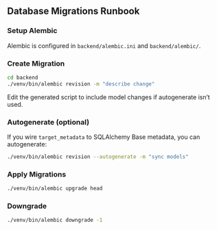 ## Database Migrations Runbook

### Setup Alembic
Alembic is configured in `backend/alembic.ini` and `backend/alembic/`.

### Create Migration
```bash
cd backend
./venv/bin/alembic revision -m "describe change"
```

Edit the generated script to include model changes if autogenerate isn’t used.

### Autogenerate (optional)
If you wire `target_metadata` to SQLAlchemy Base metadata, you can autogenerate:
```bash
./venv/bin/alembic revision --autogenerate -m "sync models"
```

### Apply Migrations
```bash
./venv/bin/alembic upgrade head
```

### Downgrade
```bash
./venv/bin/alembic downgrade -1
```


